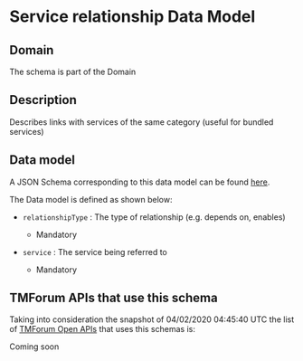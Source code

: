 # Service relationship Data Model

## Domain

The  schema is part of the  Domain

## Description

Describes links with services of the same category (useful for bundled services)

## Data model

A JSON Schema corresponding to this data model can be found
[here](https://github.com/tmforum-rand/schemas/blob/candidates/Service/ServiceRelationship.schema.json).

The Data model is defined as shown below:
- `relationshipType` : The type of relationship (e.g. depends on, enables)

  - Mandatory

- `service` : The service being referred to

  - Mandatory





## TMForum APIs that use this schema

Taking into consideration the snapshot of 04/02/2020 04:45:40 UTC the list of [TMForum Open APIs](https://www.tmforum.org/open-apis/) that uses this schemas is:

Coming soon